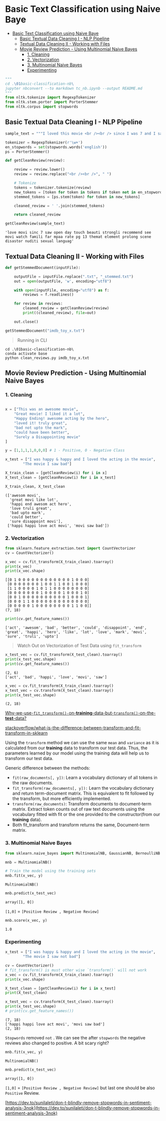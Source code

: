 #  Basic Text Classification using Naive Baye

- [Basic Text Classification using Naive Baye](#basic-text-classification-using-naive-baye)
  - [Basic Textual Data Cleaning I - NLP Pipeline](#basic-textual-data-cleaning-i---nlp-pipeline)
  - [Textual Data Cleaning II - Working with Files](#textual-data-cleaning-ii---working-with-files)
  - [Movie Review Prediction - Using Multinomial Naive Bayes](#movie-review-prediction---using-multinomial-naive-bayes)
    - [1. Cleaning](#1-cleaning)
    - [2. Vectorization](#2-vectorization)
    - [3. Multinomial Naive Bayes](#3-multinomial-naive-bayes)
    - [Experimenting](#experimenting)

```python
"""
cd .\01basic-classification-nb\
jupyter nbconvert --to markdown tc_nb.ipynb --output README.md
"""
from nltk.tokenize import RegexpTokenizer
from nltk.stem.porter import PorterStemmer
from nltk.corpus import stopwords
```

## Basic Textual Data Cleaning I - NLP Pipeline


```python
sample_text = """I loved this movie <br /><br /> since I was 7 and I saw it on the opening day. It was so touching and beautiful. I strongly recommend seeing for all. It's a movie to watch with your family by far.<br /><br />My MPAA rating: PG-13 for thematic elements, prolonged scenes of disastor, nudity/sexuality and some language."""

tokenizer = RegexpTokenizer(r'\w+')
en_stopwords = set(stopwords.words('english'))
ps = PorterStemmer()
```


```python
def getCleanReview(review):

    review = review.lower()
    review = review.replace("<br /><br />", " ")

    # Tokenize
    tokens = tokenizer.tokenize(review)
    new_tokens = [token for token in tokens if token not in en_stopwords]
    stemmed_tokens = [ps.stem(token) for token in new_tokens]

    cleaned_review = ' '.join(stemmed_tokens)

    return cleaned_review

```


```python
getCleanReview(sample_text)

```




    'love movi sinc 7 saw open day touch beauti strongli recommend see movi watch famili far mpaa rate pg 13 themat element prolong scene disastor nuditi sexual languag'



## Textual Data Cleaning II - Working with Files


```python
def getStemmedDocument(inputFile):

    outputFile = inputFile.replace(".txt", "_stemmed.txt")
    out = open(outputFile, 'w', encoding="utf8")

    with open(inputFile, encoding="utf8") as f:
        reviews = f.readlines()

    for review in reviews:
        cleaned_review = getCleanReview(review)
        print((cleaned_review), file=out)

    out.close()

```


```python
getStemmedDocument("imdb_toy_x.txt")

```

> Running in CLI

```
cd .\01basic-classification-nb\
conda activate base
python clean_reviews.py imdb_toy_x.txt
```


## Movie Review Prediction - Using Multinomial Naive Bayes

### 1. Cleaning


```python

x = ["This was an awesome movie",
	"Great movie! I liked it a lot",
	"Happy Ending! awesome acting by the hero",
	"loved it! truly great",
	"bad not upto the mark",
	"could have been better",
	"Surely a Disappointing movie"
]

y = [1,1,1,1,0,0,0] # 1 - Positive, 0 - Negative Class
```


```python
x_test = ["I was happy & happy and I loved the acting in the movie",
		"The movie I saw bad"]
```


```python
X_train_clean = [getCleanReview(i) for i in x]
X_test_clean = [getCleanReview(i) for i in x_test]
```


```python
X_train_clean, X_test_clean

```




    (['awesom movi',
      'great movi like lot',
      'happi end awesom act hero',
      'love truli great',
      'bad upto mark',
      'could better',
      'sure disappoint movi'],
     ['happi happi love act movi', 'movi saw bad'])



### 2. Vectorization


```python
from sklearn.feature_extraction.text import CountVectorizer
cv = CountVectorizer()
```


```python
x_vec = cv.fit_transform(X_train_clean).toarray()
print(x_vec)
print(x_vec.shape)

```

    [[0 1 0 0 0 0 0 0 0 0 0 0 0 0 1 0 0 0]
     [0 0 0 0 0 0 0 1 0 0 1 1 0 0 1 0 0 0]
     [1 1 0 0 0 0 1 0 1 1 0 0 0 0 0 0 0 0]
     [0 0 0 0 0 0 0 1 0 0 0 0 1 0 0 0 1 0]
     [0 0 1 0 0 0 0 0 0 0 0 0 0 1 0 0 0 1]
     [0 0 0 1 1 0 0 0 0 0 0 0 0 0 0 0 0 0]
     [0 0 0 0 0 1 0 0 0 0 0 0 0 0 1 1 0 0]]
    (7, 18)



```python
print(cv.get_feature_names())
```

    ['act', 'awesom', 'bad', 'better', 'could', 'disappoint', 'end', 'great', 'happi', 'hero', 'like', 'lot', 'love', 'mark', 'movi', 'sure', 'truli', 'upto']


> Watch Out on Vectorization of Test Data using `fit_transform`


```python
x_test_vec = cv.fit_transform(X_test_clean).toarray()
print(x_test_vec.shape)
print(cv.get_feature_names())
```

    (2, 6)
    ['act', 'bad', 'happi', 'love', 'movi', 'saw']



```python
x_vec = cv.fit_transform(X_train_clean).toarray()
x_test_vec = cv.transform(X_test_clean).toarray()
print(x_test_vec.shape)

```

    (2, 18)


[Why-we-use-`fit_transform()-`on-**training**-data-but-`transform()`-on-the-**test**-data?](https://towardsdatascience.com/what-and-why-behind-fit-transform-vs-transform-in-scikit-learn-78f915cf96fe)


[stackoverflow/what-is-the-difference-between-transform-and-fit-transform-in-sklearn](https://stackoverflow.com/questions/23838056/what-is-the-difference-between-transform-and-fit-transform-in-sklearn)


Using the `transform` method we can use the same `mean` and `variance` as it is calculated from our **training** data to transform our test data. Thus, the parameters learned by our model using the training data will help us to transform our test data.

Generic difference between the methods:

- `fit(raw_documents[, y])`: Learn a vocabulary dictionary of all tokens in the raw documents.
- `fit_transform(raw_documents[, y]):` Learn the vocabulary dictionary and return term-document matrix. This is equivalent to fit followed by the transform, but more efficiently implemented.
- `transform(raw_documents)`: Transform documents to document-term matrix. Extract token counts out of raw text documents using the vocabulary fitted with fit or the one provided to the constructor(from our **training** data).
- Both fit_transform and transform returns the same, Document-term matrix.


### 3. Multinomial Naive Bayes


```python
from sklearn.naive_bayes import MultinomialNB, GaussianNB, BernoulliNB
```


```python
mnb = MultinomialNB()
```


```python
# Train the model using the training sets
mnb.fit(x_vec, y)
```




    MultinomialNB()




```python
mnb.predict(x_test_vec)
```




    array([1, 0])



`[1,0]` = `[Positive Review , Negative Review]`


```python
mnb.score(x_vec, y)

```




    1.0



### Experimenting


```python
x_test = ["I was happy & happy and I loved the acting in the movie",
		"The movie I saw not bad"]
```


```python
cv = CountVectorizer()
# fit_transform() is must other wise `transform()` will not work
x_vec = cv.fit_transform(X_train_clean).toarray()
print(x_vec.shape)

X_test_clean = [getCleanReview(i) for i in x_test]
print(X_test_clean)

x_test_vec = cv.transform(X_test_clean).toarray()
print(x_test_vec.shape)
# print(cv.get_feature_names())

```

    (7, 18)
    ['happi happi love act movi', 'movi saw bad']
    (2, 18)


`Stopwords` removed `not` . We can see the after `stopwords` the negative reviews also changed to positive. A bit scary right?






```python
mnb.fit(x_vec, y)
```




    MultinomialNB()




```python
mnb.predict(x_test_vec)
```




    array([1, 0])



`[1,0]` = `[Positive Review , Negative Review]` but last one should be also `Positive` Review.

[https://dev.to/sunilaleti/don-t-blindly-remove-stopwords-in-sentiment-analysis-3nok](https://dev.to/sunilaleti/don-t-blindly-remove-stopwords-in-sentiment-analysis-3nok)
